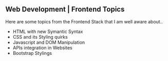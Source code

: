 <h2>Web Development | Frontend Topics</h2>
<p>Here are some topics from the Frontend Stack that I am well aware about..</p>
<ul>
<li>HTML with new Symantic Syntax</li>
<li>CSS and its Styling quirks</li>
<li>Javascript and DOM Manipulation</li>
<li>APIs integration in Websites</li>
<li>Bootstrap Stylings</li>
</ul>

